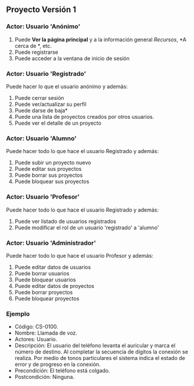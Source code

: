 
## Proyecto Versión 1

### Actor: Usuario 'Anónimo'
1. Puede **Ver la página principal** y a la información general *Recursos*, *A cerca de *, etc.
2. Puede registrarse
3. Puede acceder a la ventana de inicio de sesión

### Actor: Usuario 'Registrado'
Puede hacer lo que el usuario anónimo y además:
1. Puede cerrar sesión
2. Puede ver/actualizar su perfil
3. Puede darse de baja*
4. Puede una lista de proyectos creados por otros usuarios.
5. Puede ver el detalle de un proyecto

### Actor: Usuario 'Alumno'
Puede hacer todo lo que hace el usuario Registrado y además:
1. Puede subir un proyecto nuevo
2. Puede editar sus proyectos
3. Puede borrar sus proyectos
4. Puede bloquear sus proyectos

### Actor: Usuario 'Profesor'
Puede hacer todo lo que hace el usuario Registrado y además:
1. Puede ver listado de usuarios registrados
2. Puede modificar el rol de un usuario 'registrado' a 'alumno'

### Actor: Usuario 'Administrador'
Puede hacer todo lo que hace el usuario Profesor y además:
1. Puede editar datos de usuarios
2. Puede borrar usuarios
3. Puede bloquear usuarios
4. Puede editar datos de proyectos
5. Puede borrar proyectos
6. Puede bloquear proyectos
   







### Ejemplo
- Código: CS-0100.
- Nombre: Llamada de voz.
- Actores: Usuario.
- Descripción: El usuario del teléfono levanta el auricular y marca el número de destino. Al completar la secuencia de dígitos la conexión se realiza. Por medio de tonos particulares el sistema indica el estado de error y de progreso en la conexión.
- Precondición: El teléfono está colgado.
- Postcondición: Ninguna.